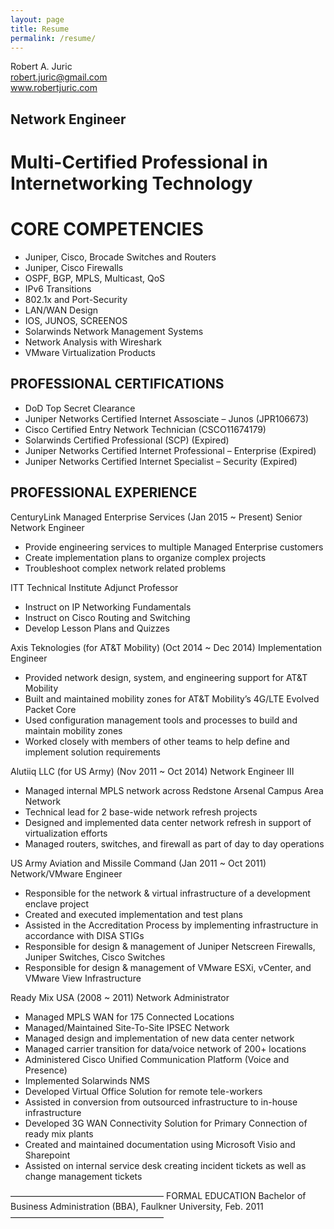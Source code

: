 ```yaml
---
layout: page
title: Resume
permalink: /resume/
---
```

Robert A. Juric  
robert.juric@gmail.com  
www.robertjuric.com  

Network Engineer
----------------

Multi-Certified Professional in Internetworking Technology  
==========================================================

CORE COMPETENCIES  
=================

* Juniper, Cisco, Brocade Switches and Routers  
* Juniper, Cisco Firewalls  
* OSPF, BGP, MPLS, Multicast, QoS  
* IPv6 Transitions  
* 802.1x and Port-Security  
* LAN/WAN Design  
* IOS, JUNOS, SCREENOS  
* Solarwinds Network Management Systems  
* Network Analysis with Wireshark  
* VMware Virtualization Products  

PROFESSIONAL CERTIFICATIONS  
---------------------------

* DoD Top Secret Clearance  
* Juniper Networks Certified Internet Assosciate – Junos (JPR106673)  
* Cisco Certified Entry Network Technician (CSCO11674179)  
* Solarwinds Certified Professional (SCP) (Expired)  
* Juniper Networks Certified Internet Professional – Enterprise (Expired)  
* Juniper Networks Certified Internet Specialist – Security (Expired)  


PROFESSIONAL EXPERIENCE
-----------------------

CenturyLink Managed Enterprise Services (Jan 2015 ~ Present)
Senior Network Engineer
* Provide engineering services to multiple Managed Enterprise customers
* Create implementation plans to organize complex projects
* Troubleshoot complex network related problems

ITT Technical Institute
Adjunct Professor
* Instruct on IP Networking Fundamentals
* Instruct on Cisco Routing and Switching
* Develop Lesson Plans and Quizzes

Axis Teknologies (for AT&T Mobility) (Oct 2014 ~ Dec 2014)
Implementation Engineer
* Provided network design, system, and engineering support for AT&T Mobility
* Built and maintained mobility zones for AT&T Mobility’s 4G/LTE Evolved Packet Core
* Used configuration management tools and processes to build and maintain mobility zones
* Worked closely with members of other teams to help define and implement solution requirements

Alutiiq LLC (for US Army) (Nov 2011 ~ Oct 2014)
Network Engineer III
* Managed internal MPLS network across Redstone Arsenal Campus Area Network
* Technical lead for 2 base-wide network refresh projects
* Designed and implemented data center network refresh in support of virtualization efforts
* Managed routers, switches, and firewall as part of day to day operations

US Army Aviation and Missile Command (Jan 2011 ~ Oct 2011)
Network/VMware Engineer
* Responsible for the network & virtual infrastructure of a development enclave project
* Created and executed implementation and test plans
* Assisted in the Accreditation Process by implementing infrastructure in accordance with DISA STIGs
* Responsible for design & management of Juniper Netscreen Firewalls, Juniper Switches, Cisco Switches
* Responsible for design & management of VMware ESXi, vCenter, and VMware View Infrastructure

Ready Mix USA (2008 ~ 2011)
Network Administrator
* Managed MPLS WAN for 175 Connected Locations
* Managed/Maintained Site-To-Site IPSEC Network
* Managed design and implementation of new data center network
* Managed carrier transition for data/voice network of 200+ locations
* Administered Cisco Unified Communication Platform (Voice and Presence)
* Implemented Solarwinds NMS
* Developed Virtual Office Solution for remote tele-workers
* Assisted in conversion from outsourced infrastructure to in-house infrastructure
* Developed 3G WAN Connectivity Solution for Primary Connection of ready mix plants
* Created and maintained documentation using Microsoft Visio and Sharepoint
* Assisted on internal service desk creating incident tickets as well as change management tickets

—————————————————–
FORMAL EDUCATION
Bachelor of Business Administration (BBA), Faulkner University, Feb. 2011
—————————————————–